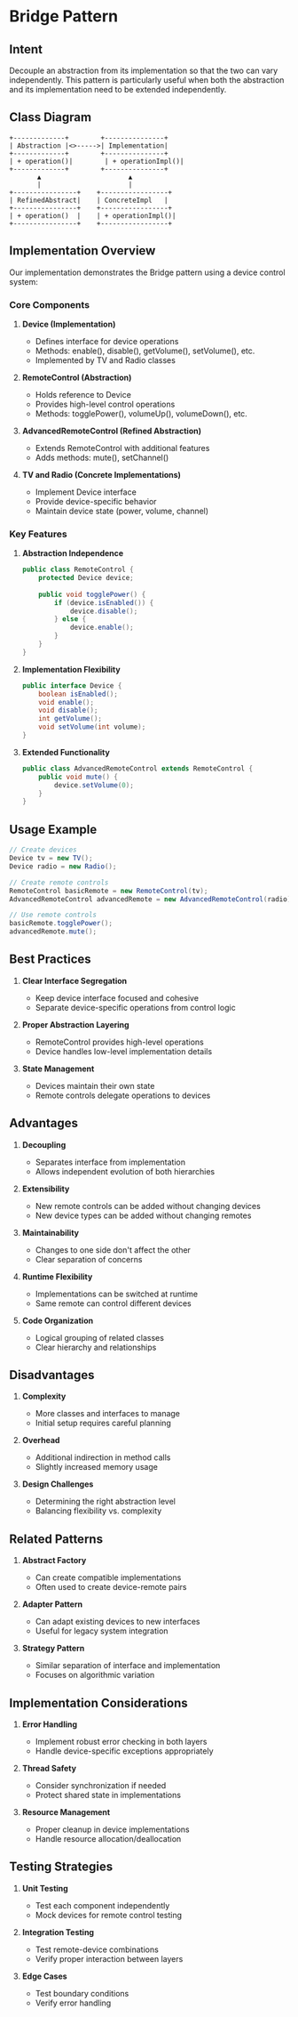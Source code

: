 # Bridge Pattern

## Intent
Decouple an abstraction from its implementation so that the two can vary independently. This pattern is particularly useful when both the abstraction and its implementation need to be extended independently.

## Class Diagram
```
+-------------+        +---------------+
| Abstraction |<>----->| Implementation|
+-------------+        +---------------+
| + operation()|        | + operationImpl()|
+-------------+        +---------------+
       ▲                      ▲
       |                      |
+----------------+    +-----------------+
| RefinedAbstract|    | ConcreteImpl   |
+----------------+    +-----------------+
| + operation()  |    | + operationImpl()|
+----------------+    +-----------------+
```

## Implementation Overview
Our implementation demonstrates the Bridge pattern using a device control system:

### Core Components
1. **Device (Implementation)**
   - Defines interface for device operations
   - Methods: enable(), disable(), getVolume(), setVolume(), etc.
   - Implemented by TV and Radio classes

2. **RemoteControl (Abstraction)**
   - Holds reference to Device
   - Provides high-level control operations
   - Methods: togglePower(), volumeUp(), volumeDown(), etc.

3. **AdvancedRemoteControl (Refined Abstraction)**
   - Extends RemoteControl with additional features
   - Adds methods: mute(), setChannel()

4. **TV and Radio (Concrete Implementations)**
   - Implement Device interface
   - Provide device-specific behavior
   - Maintain device state (power, volume, channel)

### Key Features
1. **Abstraction Independence**
   ```java
   public class RemoteControl {
       protected Device device;
       
       public void togglePower() {
           if (device.isEnabled()) {
               device.disable();
           } else {
               device.enable();
           }
       }
   }
   ```

2. **Implementation Flexibility**
   ```java
   public interface Device {
       boolean isEnabled();
       void enable();
       void disable();
       int getVolume();
       void setVolume(int volume);
   }
   ```

3. **Extended Functionality**
   ```java
   public class AdvancedRemoteControl extends RemoteControl {
       public void mute() {
           device.setVolume(0);
       }
   }
   ```

## Usage Example
```java
// Create devices
Device tv = new TV();
Device radio = new Radio();

// Create remote controls
RemoteControl basicRemote = new RemoteControl(tv);
AdvancedRemoteControl advancedRemote = new AdvancedRemoteControl(radio);

// Use remote controls
basicRemote.togglePower();
advancedRemote.mute();
```

## Best Practices
1. **Clear Interface Segregation**
   - Keep device interface focused and cohesive
   - Separate device-specific operations from control logic

2. **Proper Abstraction Layering**
   - RemoteControl provides high-level operations
   - Device handles low-level implementation details

3. **State Management**
   - Devices maintain their own state
   - Remote controls delegate operations to devices

## Advantages
1. **Decoupling**
   - Separates interface from implementation
   - Allows independent evolution of both hierarchies

2. **Extensibility**
   - New remote controls can be added without changing devices
   - New device types can be added without changing remotes

3. **Maintainability**
   - Changes to one side don't affect the other
   - Clear separation of concerns

4. **Runtime Flexibility**
   - Implementations can be switched at runtime
   - Same remote can control different devices

5. **Code Organization**
   - Logical grouping of related classes
   - Clear hierarchy and relationships

## Disadvantages
1. **Complexity**
   - More classes and interfaces to manage
   - Initial setup requires careful planning

2. **Overhead**
   - Additional indirection in method calls
   - Slightly increased memory usage

3. **Design Challenges**
   - Determining the right abstraction level
   - Balancing flexibility vs. complexity

## Related Patterns
1. **Abstract Factory**
   - Can create compatible implementations
   - Often used to create device-remote pairs

2. **Adapter Pattern**
   - Can adapt existing devices to new interfaces
   - Useful for legacy system integration

3. **Strategy Pattern**
   - Similar separation of interface and implementation
   - Focuses on algorithmic variation

## Implementation Considerations
1. **Error Handling**
   - Implement robust error checking in both layers
   - Handle device-specific exceptions appropriately

2. **Thread Safety**
   - Consider synchronization if needed
   - Protect shared state in implementations

3. **Resource Management**
   - Proper cleanup in device implementations
   - Handle resource allocation/deallocation

## Testing Strategies
1. **Unit Testing**
   - Test each component independently
   - Mock devices for remote control testing

2. **Integration Testing**
   - Test remote-device combinations
   - Verify proper interaction between layers

3. **Edge Cases**
   - Test boundary conditions
   - Verify error handling
